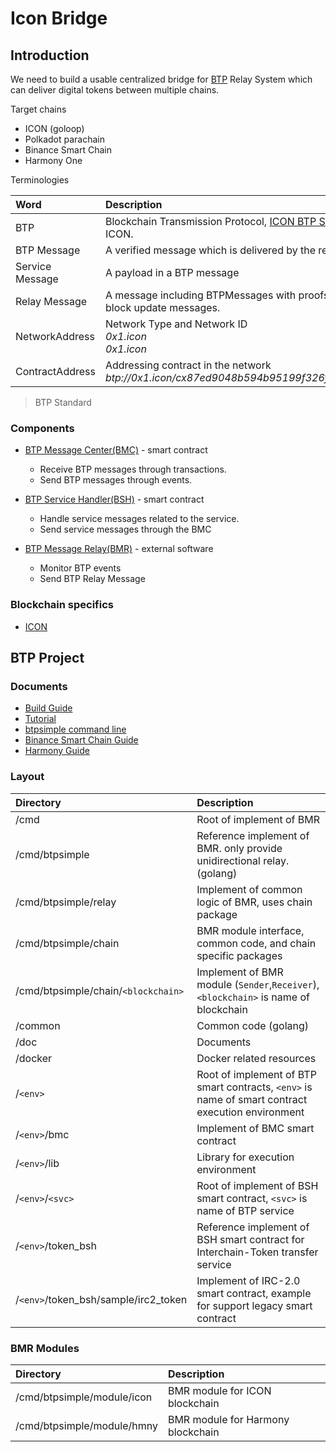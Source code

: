 # Icon Bridge

## Introduction

We need to build a usable centralized bridge for [BTP](doc/btp.md) Relay System which can deliver digital tokens between multiple chains.

Target chains

- ICON (goloop)
- Polkadot parachain
- Binance Smart Chain
- Harmony One

Terminologies

| Word            | Description                                                                                                                             |
| :-------------- | :-------------------------------------------------------------------------------------------------------------------------------------- |
| BTP             | Blockchain Transmission Protocol, [ICON BTP Standard](https://github.com/icon-project/IIPs/blob/master/IIPS/iip-25.md) defined by ICON. |
| BTP Message     | A verified message which is delivered by the relay                                                                                      |
| Service Message | A payload in a BTP message                                                                                                              |
| Relay Message   | A message including BTPMessages with proofs for that, and other block update messages.                                                  |
| NetworkAddress  | Network Type and Network ID <br/> _0x1.icon_ <br/> _0x1.icon_                                                                           |
| ContractAddress | Addressing contract in the network <br/> _btp://0x1.icon/cx87ed9048b594b95199f326fc76e76a9d33dd665b_                                    |

> BTP Standard

### Components

- [BTP Message Center(BMC)](doc/bmv.md) - smart contract

  - Receive BTP messages through transactions.
  - Send BTP messages through events.

- [BTP Service Handler(BSH)](doc/bsh.md) - smart contract

  - Handle service messages related to the service.
  - Send service messages through the BMC

- [BTP Message Relay(BMR)](doc/bmr.md) - external software
  - Monitor BTP events
  - Send BTP Relay Message

### Blockchain specifics

- [ICON](doc/icon.md)

## BTP Project

### Documents

- [Build Guide](doc/build.md)
- [Tutorial](doc/tutorial.md)
- [btpsimple command line](doc/btpsimple_cli.md)
- [Binance Smart Chain Guide](doc/bsc-guide.md)
- [Harmony Guide](doc/hmny-guide.md)

### Layout

| Directory                            | Description                                                                                       |
| :----------------------------------- | :------------------------------------------------------------------------------------------------ |
| /cmd                                 | Root of implement of BMR                                                                          |
| /cmd/btpsimple                       | Reference implement of BMR. only provide unidirectional relay. (golang)                           |
| /cmd/btpsimple/relay                 | Implement of common logic of BMR, uses chain package                                              |
| /cmd/btpsimple/chain                 | BMR module interface, common code, and chain specific packages                                    |
| /cmd/btpsimple/chain/`<blockchain>`  | Implement of BMR module (`Sender`,`Receiver`), `<blockchain>` is name of blockchain               |
| /common                              | Common code (golang)                                                                              |
| /doc                                 | Documents                                                                                         |
| /docker                              | Docker related resources                                                                          |
| /`<env>`                             | Root of implement of BTP smart contracts, `<env>` is name of smart contract execution environment |
| /`<env>`/bmc                         | Implement of BMC smart contract                                                                   |
| /`<env>`/lib                         | Library for execution environment                                                                 |
| /`<env>`/`<svc>`                     | Root of implement of BSH smart contract, `<svc>` is name of BTP service                           |
| /`<env>`/token_bsh                   | Reference implement of BSH smart contract for Interchain-Token transfer service                   |
| /`<env>`/token_bsh/sample/irc2_token | Implement of IRC-2.0 smart contract, example for support legacy smart contract                    |

### BMR Modules

| Directory                  | Description                       |
| :------------------------- | :-------------------------------- |
| /cmd/btpsimple/module/icon | BMR module for ICON blockchain    |
| /cmd/btpsimple/module/hmny | BMR module for Harmony blockchain |
